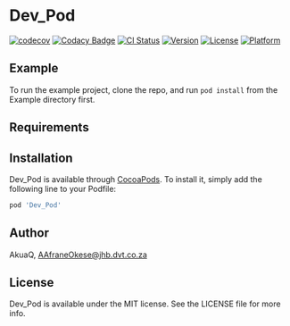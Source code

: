 # Dev_Pod

[![codecov](https://codecov.io/gh/AkuaQ/Dev_Pod/branch/master/graph/badge.svg)](https://codecov.io/gh/AkuaQ/Dev_Pod)
[![Codacy Badge](https://api.codacy.com/project/badge/Grade/fd98aad9ad6246458c81b2d912eaf19f)](https://app.codacy.com/manual/AkuaQ/Dev_Pod?utm_source=github.com&utm_medium=referral&utm_content=AkuaQ/Dev_Pod&utm_campaign=Badge_Grade_Dashboard)
[![CI Status](https://img.shields.io/travis/AkuaQ/Dev_Pod.svg?style=flat)](https://travis-ci.org/AkuaQ/Dev_Pod)
[![Version](https://img.shields.io/cocoapods/v/Dev_Pod.svg?style=flat)](https://cocoapods.org/pods/Dev_Pod)
[![License](https://img.shields.io/cocoapods/l/Dev_Pod.svg?style=flat)](https://cocoapods.org/pods/Dev_Pod)
[![Platform](https://img.shields.io/cocoapods/p/Dev_Pod.svg?style=flat)](https://cocoapods.org/pods/Dev_Pod)

## Example

To run the example project, clone the repo, and run `pod install` from the Example directory first.

## Requirements

## Installation

Dev_Pod is available through [CocoaPods](https://cocoapods.org). To install
it, simply add the following line to your Podfile:

```ruby
pod 'Dev_Pod'
```

## Author

AkuaQ, AAfraneOkese@jhb.dvt.co.za

## License

Dev_Pod is available under the MIT license. See the LICENSE file for more info.
